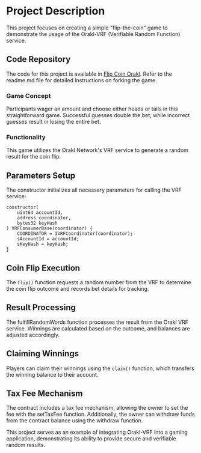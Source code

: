 # Project Description

This project focuses on creating a simple "flip-the-coin" game to demonstrate the usage of the Orakl-VRF (Verifiable Random Function) service.

## Code Repository

The code for this project is available in [Flip Coin Orakl](https://github.com/Bisonai/orakl-demo-flip-coin). Refer to the readme.md file for detailed instructions on forking the game.

### Game Concept

Participants wager an amount and choose either heads or tails in this straightforward game. Successful guesses double the bet, while incorrect guesses result in losing the entire bet.

### Functionality

This game utilizes the Orakl Network's VRF service to generate a random result for the coin flip.

## Parameters Setup

The constructor initializes all necessary parameters for calling the VRF service:

```solidity
constructor(
    uint64 accountId,
    address coordinator,
    bytes32 keyHash
) VRFConsumerBase(coordinator) {
    COORDINATOR = IVRFCoordinator(coordinator);
    sAccountId = accountId;
    sKeyHash = keyHash;
}
```

## Coin Flip Execution

The `flip()` function requests a random number from the VRF to determine the coin flip outcome and records bet details for tracking.

## Result Processing

The fulfillRandomWords function processes the result from the Orakl VRF service. Winnings are calculated based on the outcome, and balances are adjusted accordingly.

## Claiming Winnings

Players can claim their winnings using the `claim()` function, which transfers the winning balance to their account.

## Tax Fee Mechanism

The contract includes a tax fee mechanism, allowing the owner to set the fee with the setTaxFee function. Additionally, the owner can withdraw funds from the contract balance using the withdraw function.

This project serves as an example of integrating Orakl-VRF into a gaming application, demonstrating its ability to provide secure and verifiable random results.

